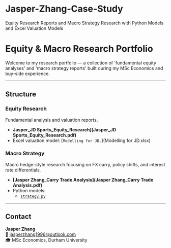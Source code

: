 # Jasper-Zhang-Case-Study
Equity Research Reports and Macro Strategy Research with Python Models and Excel Valuation Models

#  Equity & Macro Research Portfolio

Welcome to my research portfolio — a collection of 'fundamental equity analyses' and 'macro strategy reports' built during my MSc Economics and buy-side experience.

--------------------------------------------------------------------------------------------------------------------------------------------------------------------

##  Structure

###  Equity Research
Fundamental analysis and valuation reports.
- **Jasper_JD Sports_Equity_Research](Jasper_JD Sports_Equity_Research.pdf)**
- Excel valuation model: [`Modelling for JD.`](Modelling for JD.xlsx)

###  Macro Strategy
Macro hedge-style research focusing on FX carry, policy shifts, and interest rate differentials.
- **[Jasper Zhang_Carry Trade Analysis](Jasper Zhang_Carry Trade Analysis.pdf)**
- Python models:
  - [`strategy.py`](strategy.py)



---

##  Contact
**Jasper Zhang**  
📧 [jasperzhang1996@outlook.com](jasperzhang1996@outlook.com)  
🎓 MSc Economics, Durham University  
